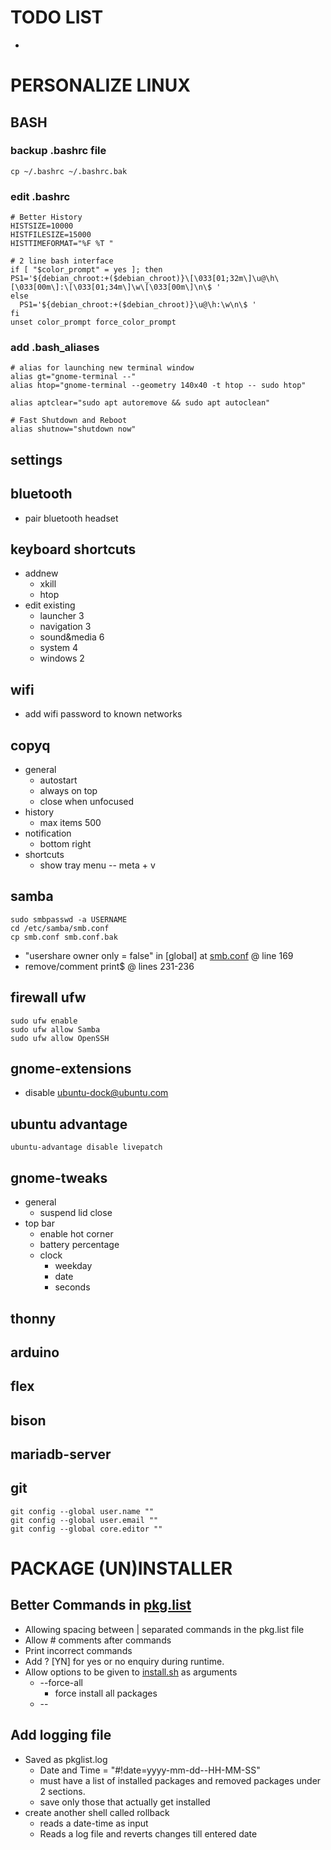 # TODO LIST
* 
# PERSONALIZE LINUX

## BASH

### backup .bashrc file
    cp ~/.bashrc ~/.bashrc.bak

### edit .bashrc
    # Better History
    HISTSIZE=10000
    HISTFILESIZE=15000
    HISTTIMEFORMAT="%F %T "

    # 2 line bash interface
    if [ "$color_prompt" = yes ]; then
    PS1='${debian_chroot:+($debian_chroot)}\[\033[01;32m\]\u@\h\[\033[00m\]:\[\033[01;34m\]\w\[\033[00m\]\n\$ '
    else
      PS1='${debian_chroot:+($debian_chroot)}\u@\h:\w\n\$ '
    fi
    unset color_prompt force_color_prompt
    
### add .bash_aliases
    # alias for launching new terminal window
    alias gt="gnome-terminal --"
    alias htop="gnome-terminal --geometry 140x40 -t htop -- sudo htop"

    alias aptclear="sudo apt autoremove && sudo apt autoclean"

    # Fast Shutdown and Reboot
    alias shutnow="shutdown now"

## settings

## bluetooth
* pair bluetooth headset

## keyboard shortcuts
* addnew
  * xkill
  * htop
* edit existing
  * launcher 3
  * navigation 3
  * sound&media 6
  * system 4
  * windows 2

## wifi
* add wifi password to known networks

## copyq
* general
  * autostart
  * always on top
  * close when unfocused
* history
  * max items 500
* notification
  * bottom right
* shortcuts
  * show tray menu -- meta + v

## samba
    sudo smbpasswd -a USERNAME
    cd /etc/samba/smb.conf
    cp smb.conf smb.conf.bak
* "usershare owner only = false" in [global] at [smb.conf](/etc/samba/smb.conf) @ line 169
* remove/comment print$  @ lines 231-236

## firewall ufw
    sudo ufw enable
    sudo ufw allow Samba
    sudo ufw allow OpenSSH


## gnome-extensions
* disable ubuntu-dock@ubuntu.com

## ubuntu advantage
    ubuntu-advantage disable livepatch

## gnome-tweaks
* general
  * suspend lid close
* top bar
  * enable hot corner
  * battery percentage
  * clock
    * weekday
    * date
    * seconds

## thonny

## arduino

## flex

## bison

## mariadb-server

## git
    git config --global user.name ""
    git config --global user.email ""
    git config --global core.editor ""


# PACKAGE (UN)INSTALLER

## Better Commands in [pkg.list](Package%20Installer/pkg.list)
* Allowing spacing between | separated  commands in the pkg.list file
* Allow # comments after commands
* Print incorrect commands
* Add ? \[YN\] for yes or no enquiry during runtime.
* Allow options to be given to [install.sh](Package%20Installer/install.sh) as arguments
  * --force-all
    * force install all packages
  * -- 

## Add logging file
* Saved as pkglist.log
  * Date and Time = "\#!date=yyyy-mm-dd--HH-MM-SS"
  * must have a list of installed packages and removed packages under 2 sections.
  * save only those that actually get installed
* create another shell called rollback
  * reads a date-time as input
  * Reads a log file and reverts changes till entered date